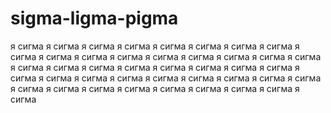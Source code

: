 # sigma-ligma-pigma
я сигма я сигма я сигма я сигма я сигма я сигма я сигма я сигма я сигма я сигма я сигма я сигма я сигма я сигма я сигма я сигма я сигма я сигма я сигма я сигма я сигма я сигма я сигма я сигма я сигма я сигма я сигма я сигма я сигма я сигма я сигма я сигма я сигма я сигма я сигма я сигма я сигма я сигма я сигма я сигма я сигма я сигма я сигма
